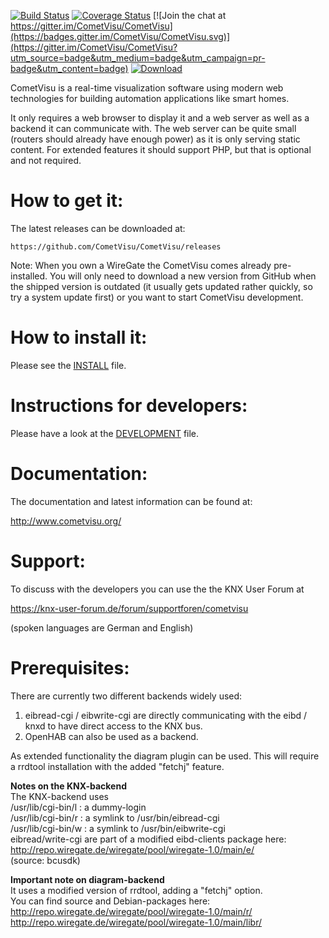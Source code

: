 [![Build Status](https://travis-ci.org/CometVisu/CometVisu.svg?branch=develop)](https://travis-ci.org/CometVisu/CometVisu) [![Coverage Status](https://coveralls.io/repos/github/CometVisu/CometVisu/badge.svg?branch=develop)](https://coveralls.io/github/CometVisu/CometVisu?branch=develop)
[![Join the chat at https://gitter.im/CometVisu/CometVisu](https://badges.gitter.im/CometVisu/CometVisu.svg)](https://gitter.im/CometVisu/CometVisu?utm_source=badge&utm_medium=badge&utm_campaign=pr-badge&utm_content=badge)
[![Download](https://api.bintray.com/packages/peuter/CometVisu/CometVisu/images/download.svg?version=nightlies) ](https://bintray.com/peuter/CometVisu/CometVisu/nightlies/link)

CometVisu is a real-time visualization software using modern web technologies for
building automation applications like smart homes.

It only requires a web browser to display it and a web server as well as a 
backend it can communicate with. The web server can be quite small (routers
should already have enough power) as it is only serving static content. For 
extended features it should support PHP, but that is optional and not required.

How to get it:
==============

The latest releases can be downloaded at:

    https://github.com/CometVisu/CometVisu/releases
    
Note: When you own a WireGate the CometVisu comes already pre-installed.
You will only need to download a new version from GitHub when the shipped version
is outdated (it usually gets updated rather quickly, so try a system update 
first) or you want to start CometVisu development.

How to install it:
==================

Please see the [INSTALL](./INSTALL.md) file.

Instructions for developers:
============================

Please have a look at the [DEVELOPMENT](./DEVELOPMENT.md) file.

Documentation:
==============

The documentation and latest information can be found at:
    
http://www.cometvisu.org/
    
Support:
========

To discuss with the developers you can use the the KNX User Forum
at 

https://knx-user-forum.de/forum/supportforen/cometvisu

(spoken languages are German and English)

Prerequisites:
==============

There are currently two different backends widely used: 

1. eibread-cgi / eibwrite-cgi are directly communicating with the eibd / knxd to have direct access to the KNX bus.
2. OpenHAB can also be used as a backend.

As extended functionality the diagram plugin can be used. This will require 
a rrdtool installation with the added "fetchj" feature.

**Notes on the KNX-backend**  
The KNX-backend uses  
/usr/lib/cgi-bin/l : a dummy-login  
/usr/lib/cgi-bin/r : a symlink to /usr/bin/eibread-cgi  
/usr/lib/cgi-bin/w : a symlink to /usr/bin/eibwrite-cgi  
eibread/write-cgi are part of a modified eibd-clients package here:  
http://repo.wiregate.de/wiregate/pool/wiregate-1.0/main/e/  
(source: bcusdk)  

**Important note on diagram-backend**  
It uses a modified version of rrdtool, adding a "fetchj" option.  
You can find source and Debian-packages here:  
http://repo.wiregate.de/wiregate/pool/wiregate-1.0/main/r/  
http://repo.wiregate.de/wiregate/pool/wiregate-1.0/main/libr/  
